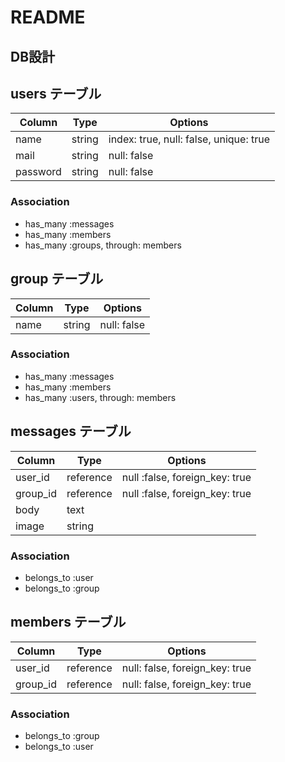 # README

## DB設計

## users テーブル
| Column | Type | Options |
| ---------- | ------- | ----------- |
| name | string | index: true, null: false, unique: true |
| mail | string | null: false |
| password | string | null: false |

### Association
- has_many :messages
- has_many :members
- has_many :groups, through: members



## group テーブル
| Column | Type | Options |
| ---------- | ------- | ----------- |
| name | string | null: false |

### Association
- has_many :messages
- has_many :members
- has_many :users, through: members



## messages テーブル
| Column | Type | Options |
| ---------- | ------- | ----------- |
| user_id | reference | null :false, foreign_key: true |
| group_id | reference | null :false, foreign_key: true |
| body | text | |
| image | string | |

### Association
- belongs_to :user
- belongs_to :group



## members テーブル
| Column | Type | Options |
| ---------- | ------- | ----------- |
| user_id | reference | null: false, foreign_key: true |
| group_id | reference | null: false, foreign_key: true |

### Association
- belongs_to :group
- belongs_to :user


